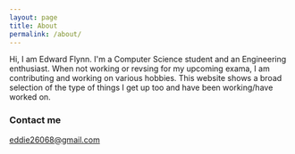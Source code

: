 ```yaml
---
layout: page
title: About
permalink: /about/
---
```


Hi, I am Edward Flynn. I'm a Computer Science student and an Engineering enthusiast. When not working or revsing for my upcoming exama, I am contributing and working on various hobbies. This website shows a broad selection of the type of things I get up too and have been working/have worked on.

### Contact me

[eddie26068@gmail.com](mailto:eddie26068@gmail.com)
